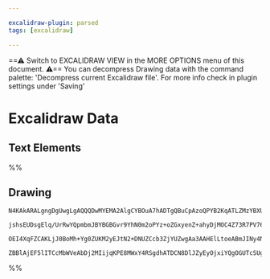 ```yaml
---

excalidraw-plugin: parsed
tags: [excalidraw]

---
```

==⚠  Switch to EXCALIDRAW VIEW in the MORE OPTIONS menu of this document. ⚠== You can decompress Drawing data with the command palette: 'Decompress current Excalidraw file'. For more info check in plugin settings under 'Saving'


# Excalidraw Data

## Text Elements
%%
## Drawing
```compressed-json
N4KAkARALgngDgUwgLgAQQQDwMYEMA2AlgCYBOuA7hADTgQBuCpAzoQPYB2KqATLZMzYBXUtiRoIACyhQ4zZAHoFAc0JRJQgEYA6bGwC2CgF7N6hbEcK4OCtptbErHALRY8RMpWdx8Q1TdIEfARcZgRmBShcZQUebQB2bQAWGjoghH0EDihmbgBtAF1+CFw4OABlKKhxVFAwSHUMmogiZWlU+oZCBAoAIVxsAGtlUmEOYgBhNnw2Um4IAGIAMxXV

jshsEUDsgElq/UrRwYQpmbmJBYBGBGvr9YhN0m2oPYz+oZGxyenZ+ahyDjMOC4Z73R7PV76ABihHw+EqMGC80EHjBWyyL32hzYxwA6iR1Nw+OANujdlj/jiEAikRIUSQ0U8MZCAErCNoccK5NCXfikpnkjIAeWB2DUMG4lwADFK+Q8yZiMlDOFAobh9LCJWgAKxy8HM/bK7LlQhGGo8WUk+UCxX6AAqWCgAEFWlwJMEllBGRCKSDnU82BRJCFiNw

OEI4XqFZCAKLjJ0BoMh+Yg0ZUKM2yEJtN2+DNUZCcb3ZjYUZwgAa3AAHElLtoeABmJINy4NgCcADYkjWG1W5SWy/gAJrcbVVqXaDtSpJty5t5sN7Vt3tyoxsAzcOqdegEIQ1S4kgC+GZ9GTZheInOY3PQBaLcpGJBNZqJls6j+IlQQcFHD9IJAAWTYYgEDjXBNGCUM0H+Pc/xIU5fjQLdIF6aYoNvZRNFwAAKHhLniaheHwwi8II1AJ21ABKdZIB

ZBBlAjEF5lITCcMbWVeAbDj2MIijqKPE8MWxY4RSgdhATDCN8DlJZyEyOjxiYQgOGUTcSUgLJwMg7gYIQPkNiIH9oNIWD1IgDh1RqXT9IgYQoCITkdJMhABKtOwACsEGwHJygsuAgJAsCIIQdClgIMI5QGMTGDtdd8DU+oGjzZF0m88SaPlZgoAMXNEEkyMzJmIYQu4ML8AiwrQmdNKYri/L8CPcBjzoJZYXCTdDxAQ8gA==
```
%%